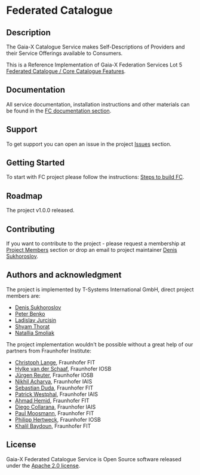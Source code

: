# Federated Catalogue


## Description
The Gaia-X Catalogue Service makes Self-Descriptions of Providers and their Service Offerings available to Consumers.

This is a Reference Implementation of Gaia-X Federation Services Lot 5 [Federated Catalogue / Core Catalogue Features](https://www.gxfs.eu/core-catalogue-features/).

## Documentation
All service documentation, installation instructions and other materials can be found in the [FC documentation section](https://gitlab.com/gaia-x/data-infrastructure-federation-services/cat/fc-service/-/wikis/home).

## Support
To get support you can open an issue in the project [Issues](https://gitlab.com/gaia-x/data-infrastructure-federation-services/cat/fc-service/-/issues) section.


## Getting Started
To start with FC project please follow the instructions: [Steps to build FC](./docker/README.md).


## Roadmap
The project v1.0.0 released.

## Contributing
If you want to contribute to the project - please request a membership at [Project Members](https://gitlab.com/gaia-x/data-infrastructure-federation-services/cat/fc-service/-/project_members) section or drop an email to project maintainer [Denis Sukhoroslov](mailto:denis.sukhoroslov@t-systems.com).

## Authors and acknowledgment
The project is implemented by T-Systems International GmbH, direct project members are:
- [Denis Sukhoroslov](https://gitlab.com/dsukhoroslov)
- [Peter Benko](https://gitlab.com/pebenko)
- [Ladislav Jurcisin](https://gitlab.com/ladislav.jurcisin)
- [Shyam Thorat](https://gitlab.com/shyamthorat)
- [Natallia Smoliak](https://gitlab.com/nsmoliak)


The project implementation wouldn't be possible without a great help of our partners from Fraunhofer Institute:
- [Christoph Lange](https://gitlab.com/langec), Fraunhofer FIT
- [Hylke van der Schaaf](https://gitlab.com/hylkevds), Fraunhofer IOSB
- [Jürgen Reuter](https://gitlab.com/j_reuter), Fraunhofer IOSB
- [Nikhil Acharya](https://gitlab.com/nik77612), Fraunhofer IAIS
- [Sebastian Duda](https://gitlab.com/sebastian.duda), Fraunhofer FIT
- [Patrick Westphal](https://gitlab.com/patrick_westphal), Fraunhofer IAIS
- [Ahmad Hemid](https://gitlab.com/ahmad.hemid), Fraunhofer FIT
- [Diego Collarana](https://gitlab.com/collaran), Fraunhofer IAIS
- [Paul Moosmann](https://gitlab.com/moosmannp), Fraunhofer FIT
- [Philipp Hertweck](https://gitlab.com/phertweck), Fraunhofer IOSB
- [Khalil Baydoun](https://gitlab.com/baydounkhalil), Fraunhofer FIT

## License
Gaia-X Federated Catalogue Service is Open Source software released under the [Apache 2.0 license](https://www.apache.org/licenses/LICENSE-2.0.html).
